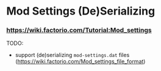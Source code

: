 # Mod Settings (De)Serializing

### https://wiki.factorio.com/Tutorial:Mod_settings

TODO:
- support (de)serializing `mod-settings.dat` files (https://wiki.factorio.com/Mod_settings_file_format)
